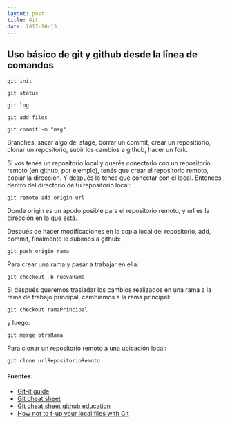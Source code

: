 ```yaml
---
layout: post
title: Git
date: 2017-10-13
---
```


## Uso básico de git y github desde la línea de comandos

    git init

    git status

    git log

    git add files

    git commit -m "msg"

Branches, sacar algo del stage, borrar un commit, crear un repositiorio, clonar un repositorio, subir los cambios a github, hacer un fork.

Si vos tenés un repositorio local y querés conectarlo con un repositorio remoto (en github, por ejemplo), tenés que crear el repositorio remoto, copiar la dirección. Y después lo tenés que conectar con el local. Entonces, dentro del directorio de tu repositorio local:

    git remote add origin url

Donde origin es un apodo posible para el repositorio remoto, y url es la dirección en la que está.

Después de hacer modificaciones en la copia local del repositorio, add, commit, finalmente lo subimos a github:

    git push origin rama

Para crear una rama y pasar a trabajar en ella:
    
    git checkout -b nuevaRama

Si después queremos trasladar los cambios realizados en una rama a la rama de trabajo principal, cambiamos a la rama principal:

    git checkout ramaPrincipal

 y luego:

    git merge otraRama

Para clonar un repositorio remoto a una ubicación local:

    git clone urlRepositorioRemoto

#### Fuentes:

* [Git-it guide ](http://jlord.us/git-it/)
* [Git cheat sheet](http://www.cheat-sheets.org/saved-copy/git-cheat-sheet.pdf)
* [Git cheat sheet github education](https://education.github.com/git-cheat-sheet-education.pdf)
* [How not to f-up your local files with Git](https://medium.com/@francesco.agnoletto/how-to-not-f-up-your-local-files-with-git-part-1-e0756c88fd3c)
